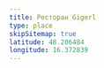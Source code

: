 ```yaml
---
title: Ресторан Gigerl
type: place
skipSitemap: true
latitude: 48.206484
longitude: 16.372839
---
```

